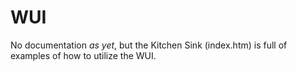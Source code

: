 WUI
===

No documentation *as yet*, but the Kitchen Sink (index.htm) is full of examples of how to utilize the WUI.
